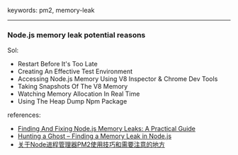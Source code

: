 keywords: pm2, memory-leak

---
### Node.js memory leak potential reasons 
Sol:
* Restart Before It's Too Late
* Creating An Effective Test Environment
* Accessing Node.js Memory Using V8 Inspector & Chrome Dev Tools
* Taking Snapshots Of The V8 Memory
* Watching Memory Allocation In Real Time
* Using The Heap Dump Npm Package


references:
* [Finding And Fixing Node.js Memory Leaks: A Practical Guide](https://marmelab.com/blog/2018/04/03/how-to-track-and-fix-memory-leak-with-nodejs.html)
* [Hunting a Ghost – Finding a Memory Leak in Node.js](https://blog.risingstack.com/finding-a-memory-leak-in-node-js/)
* [关于Node进程管理器PM2使用技巧和需要注意的地方](https://github.com/jawil/blog/issues/7)